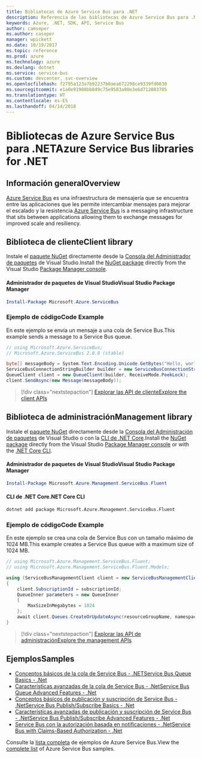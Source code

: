 ```yaml
---
title: Bibliotecas de Azure Service Bus para .NET
description: Referencia de las bibliotecas de Azure Service Bus para .NET
keywords: Azure, .NET, SDK, API, Service Bus
author: camsoper
ms.author: casoper
manager: wpickett
ms.date: 10/19/2017
ms.topic: reference
ms.prod: azure
ms.technology: azure
ms.devlang: dotnet
ms.service: service-bus
ms.custom: devcenter, svc-overview
ms.openlocfilehash: f2795a123a7b92237b0aea672298ce9339fd0830
ms.sourcegitcommit: e1a0e91988bb849c75e9583a80e3e6d712083785
ms.translationtype: HT
ms.contentlocale: es-ES
ms.lasthandoff: 04/14/2018
---
```

# <a name="azure-service-bus-libraries-for-net"></a><span data-ttu-id="6a8d7-104">Bibliotecas de Azure Service Bus para .NET</span><span class="sxs-lookup"><span data-stu-id="6a8d7-104">Azure Service Bus libraries for .NET</span></span>

## <a name="overview"></a><span data-ttu-id="6a8d7-105">Información general</span><span class="sxs-lookup"><span data-stu-id="6a8d7-105">Overview</span></span>

<span data-ttu-id="6a8d7-106">[Azure Service Bus](https://docs.microsoft.com/azure/service-bus-messaging/service-bus-messaging-overview) es una infraestructura de mensajería que se encuentra entre las aplicaciones que les permite intercambiar mensajes para mejorar el escalado y la resistencia.</span><span class="sxs-lookup"><span data-stu-id="6a8d7-106">[Azure Service Bus](https://docs.microsoft.com/azure/service-bus-messaging/service-bus-messaging-overview) is a messaging infrastructure that sits between applications allowing them to exchange messages for improved scale and resiliency.</span></span>

## <a name="client-library"></a><span data-ttu-id="6a8d7-107">Biblioteca de cliente</span><span class="sxs-lookup"><span data-stu-id="6a8d7-107">Client library</span></span>

<span data-ttu-id="6a8d7-108">Instale el [paquete NuGet](https://www.nuget.org/packages/Microsoft.Azure.ServiceBus) directamente desde la [Consola del Administrador de paquetes][PackageManager] de Visual Studio.</span><span class="sxs-lookup"><span data-stu-id="6a8d7-108">Install the [NuGet package](https://www.nuget.org/packages/Microsoft.Azure.ServiceBus) directly from the Visual Studio [Package Manager console][PackageManager].</span></span>

#### <a name="visual-studio-package-manager"></a><span data-ttu-id="6a8d7-109">Administrador de paquetes de Visual Studio</span><span class="sxs-lookup"><span data-stu-id="6a8d7-109">Visual Studio Package Manager</span></span>

```powershell
Install-Package Microsoft.Azure.ServiceBus
```

### <a name="code-example"></a><span data-ttu-id="6a8d7-110">Ejemplo de código</span><span class="sxs-lookup"><span data-stu-id="6a8d7-110">Code Example</span></span>

<span data-ttu-id="6a8d7-111">En este ejemplo se envía un mensaje a una cola de Service Bus.</span><span class="sxs-lookup"><span data-stu-id="6a8d7-111">This example sends a message to a Service Bus queue.</span></span>

```csharp
// using Microsoft.Azure.ServiceBus;
// Microsoft.Azure.ServiceBus 2.0.0 (stable)

byte[] messageBody = System.Text.Encoding.Unicode.GetBytes("Hello, world!");
ServiceBusConnectionStringBuilder builder = new ServiceBusConnectionStringBuilder(connectionString);
QueueClient client = new QueueClient(builder, ReceiveMode.PeekLock);
client.SendAsync(new Message(messageBody));
```

> [!div class="nextstepaction"]
> [<span data-ttu-id="6a8d7-112">Explorar las API de cliente</span><span class="sxs-lookup"><span data-stu-id="6a8d7-112">Explore the client APIs</span></span>](/dotnet/api/overview/azure/servicebus/client)


## <a name="management-library"></a><span data-ttu-id="6a8d7-113">Biblioteca de administración</span><span class="sxs-lookup"><span data-stu-id="6a8d7-113">Management library</span></span>

<span data-ttu-id="6a8d7-114">Instale el [paquete NuGet](https://www.nuget.org/packages/Microsoft.Azure.Management.ServiceBus.Fluent) directamente desde la [Consola del Administración de paquetes][PackageManager] de Visual Studio o con la [CLI de .NET Core][DotNetCLI].</span><span class="sxs-lookup"><span data-stu-id="6a8d7-114">Install the [NuGet package](https://www.nuget.org/packages/Microsoft.Azure.Management.ServiceBus.Fluent) directly from the Visual Studio [Package Manager console][PackageManager] or with the [.NET Core CLI][DotNetCLI].</span></span>

#### <a name="visual-studio-package-manager"></a><span data-ttu-id="6a8d7-115">Administrador de paquetes de Visual Studio</span><span class="sxs-lookup"><span data-stu-id="6a8d7-115">Visual Studio Package Manager</span></span>

```powershell
Install-Package Microsoft.Azure.Management.ServiceBus.Fluent
```

#### <a name="net-core-cli"></a><span data-ttu-id="6a8d7-116">CLI de .NET Core</span><span class="sxs-lookup"><span data-stu-id="6a8d7-116">.NET Core CLI</span></span>

```bash
dotnet add package Microsoft.Azure.Management.ServiceBus.Fluent
```

### <a name="code-example"></a><span data-ttu-id="6a8d7-117">Ejemplo de código</span><span class="sxs-lookup"><span data-stu-id="6a8d7-117">Code Example</span></span>

<span data-ttu-id="6a8d7-118">En este ejemplo se crea una cola de Service Bus con un tamaño máximo de 1024 MB.</span><span class="sxs-lookup"><span data-stu-id="6a8d7-118">This example creates a Service Bus queue with a maximum size of 1024 MB.</span></span>

```csharp
// using Microsoft.Azure.Management.ServiceBus.Fluent;
// using Microsoft.Azure.Management.ServiceBus.Fluent.Models;

using (ServiceBusManagementClient client = new ServiceBusManagementClient(credentials))
{
    client.SubscriptionId = subscriptionId;
    QueueInner parameters = new QueueInner
    {
        MaxSizeInMegabytes = 1024
    };
    await client.Queues.CreateOrUpdateAsync(resourceGroupName, namespaceName, queueName, parameters);
}
```

> [!div class="nextstepaction"]
> [<span data-ttu-id="6a8d7-119">Explorar las API de administración</span><span class="sxs-lookup"><span data-stu-id="6a8d7-119">Explore the management APIs</span></span>](/dotnet/api/overview/azure/servicebus/management)

## <a name="samples"></a><span data-ttu-id="6a8d7-120">Ejemplos</span><span class="sxs-lookup"><span data-stu-id="6a8d7-120">Samples</span></span>

- [<span data-ttu-id="6a8d7-121">Conceptos básicos de la cola de Service Bus - .NET</span><span class="sxs-lookup"><span data-stu-id="6a8d7-121">Service Bus Queue Basics - .Net</span></span>](https://azure.microsoft.com/resources/samples/service-bus-dotnet-manage-queue-with-basic-features/)
- [<span data-ttu-id="6a8d7-122">Características avanzadas de la cola de Service Bus - .Net</span><span class="sxs-lookup"><span data-stu-id="6a8d7-122">Service Bus Queue Advanced Features - .Net</span></span>](https://azure.microsoft.com/resources/samples/service-bus-dotnet-manage-queue-with-advanced-features/)
- [<span data-ttu-id="6a8d7-123">Conceptos básicos de publicación y suscripción de Service Bus - .Net</span><span class="sxs-lookup"><span data-stu-id="6a8d7-123">Service Bus Publish/Subscribe Basics - .Net</span></span>](https://azure.microsoft.com/resources/samples/service-bus-dotnet-manage-publish-subscribe-with-basic-features/)
- [<span data-ttu-id="6a8d7-124">Características avanzadas de publicación y suscripción de Service Bus - .Net</span><span class="sxs-lookup"><span data-stu-id="6a8d7-124">Service Bus Publish/Subscribe Advanced Features - .Net</span></span>](https://azure.microsoft.com/resources/samples/service-bus-dotnet-manage-publish-subscribe-with-advanced-features/)
- [<span data-ttu-id="6a8d7-125">Service Bus con la autorización basada en notificaciones - .Net</span><span class="sxs-lookup"><span data-stu-id="6a8d7-125">Service Bus with Claims-Based Authorization - .Net</span></span>](https://azure.microsoft.com/resources/samples/service-bus-dotnet-manage-with-claims-based-authorization/)

<span data-ttu-id="6a8d7-126">Consulte la [lista completa](https://azure.microsoft.com/resources/samples/?term=service+bus) de ejemplos de Azure Service Bus.</span><span class="sxs-lookup"><span data-stu-id="6a8d7-126">View the [complete list](https://azure.microsoft.com/resources/samples/?term=service+bus) of Azure Service Bus samples.</span></span>


[PackageManager]: https://docs.microsoft.com/nuget/tools/package-manager-console
[DotNetCLI]: https://docs.microsoft.com/dotnet/core/tools/dotnet-add-package
